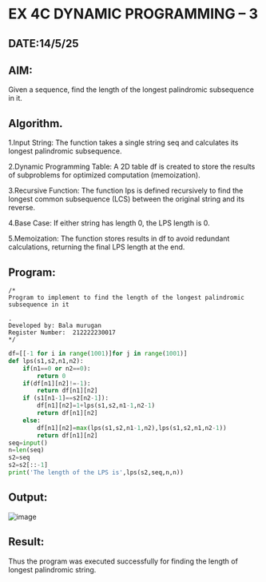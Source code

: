 # EX 4C DYNAMIC PROGRAMMING – 3
## DATE:14/5/25
## AIM:
Given a sequence, find the length of the longest palindromic subsequence in it.





## Algorithm.   
1.Input String: The function takes a single string seq and calculates its longest palindromic subsequence.

2.Dynamic Programming Table: A 2D table df is created to store the results of subproblems for optimized computation (memoization).

3.Recursive Function: The function lps is defined recursively to find the longest common subsequence (LCS) between the original string and its reverse.

4.Base Case: If either string has length 0, the LPS length is 0.

5.Memoization: The function stores results in df to avoid redundant calculations, returning the final LPS length at the end.
## Program:
```
/*
Program to implement to find the length of the longest palindromic subsequence in it

.
Developed by: Bala murugan
Register Number:  212222230017
*/
```
```python
df=[[-1 for i in range(1001)]for j in range(1001)]
def lps(s1,s2,n1,n2):
    if(n1==0 or n2==0):
        return 0
    if(df[n1][n2]!=-1):
        return df[n1][n2]
    if (s1[n1-1]==s2[n2-1]):
        df[n1][n2]=1+lps(s1,s2,n1-1,n2-1)
        return df[n1][n2]
    else:
        df[n1][n2]=max(lps(s1,s2,n1-1,n2),lps(s1,s2,n1,n2-1))
        return df[n1][n2]
seq=input()
n=len(seq)
s2=seq
s2=s2[::-1]
print('The length of the LPS is',lps(s2,seq,n,n))
```

## Output:

![image](https://github.com/user-attachments/assets/281e7d2b-4995-497c-990d-12a78cc00e1e)


## Result:
Thus the program was executed successfully for finding the length of longest palindromic string.

